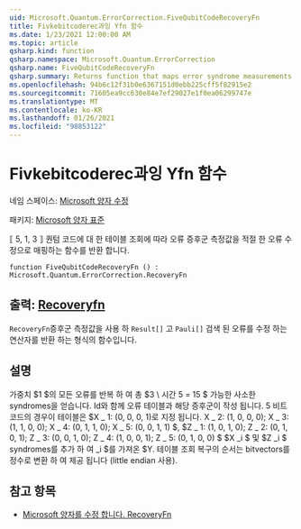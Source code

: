 ```yaml
---
uid: Microsoft.Quantum.ErrorCorrection.FiveQubitCodeRecoveryFn
title: Fivkebitcoderec과잉 Yfn 함수
ms.date: 1/23/2021 12:00:00 AM
ms.topic: article
qsharp.kind: function
qsharp.namespace: Microsoft.Quantum.ErrorCorrection
qsharp.name: FiveQubitCodeRecoveryFn
qsharp.summary: Returns function that maps error syndrome measurements to the appropriate error-correcting Pauli operators by table lookup for the ⟦5, 1, 3⟧ quantum code.
ms.openlocfilehash: 94b6c12f31b0e6367151d0ebb225cff5f82915e2
ms.sourcegitcommit: 71605ea9cc630e84e7ef29027e1f0ea06299747e
ms.translationtype: MT
ms.contentlocale: ko-KR
ms.lasthandoff: 01/26/2021
ms.locfileid: "98853122"
---
```

# <a name="fivequbitcoderecoveryfn-function"></a>Fivkebitcoderec과잉 Yfn 함수

네임 스페이스: [Microsoft 양자 수정](xref:Microsoft.Quantum.ErrorCorrection)

패키지: [Microsoft 양자 표준](https://nuget.org/packages/Microsoft.Quantum.Standard)


⟦ 5, 1, 3 ⟧ 퀀텀 코드에 대 한 테이블 조회에 따라 오류 증후군 측정값을 적절 한 오류 수정으로 매핑하는 함수를 반환 합니다.

```qsharp
function FiveQubitCodeRecoveryFn () : Microsoft.Quantum.ErrorCorrection.RecoveryFn
```


## <a name="output--recoveryfn"></a>출력: [Recoveryfn](xref:Microsoft.Quantum.ErrorCorrection.RecoveryFn)

`RecoveryFn`증후군 측정값을 사용 하 `Result[]` 고 `Pauli[]` 검색 된 오류를 수정 하는 연산자를 반환 하는 형식의 함수입니다.

## <a name="remarks"></a>설명

가중치 $1 $의 모든 오류를 반복 하 여 총 $3 \ 시간 5 = 15 $ 가능한 사소한 syndromes을 얻습니다.
Id와 함께 오류 테이블과 해당 증후군이 작성 됩니다. 5 비트 코드의 경우이 테이블은 $X \_ 1: (0, 0, 0, 1)로 지정 됩니다. X \_ 2: (1, 0, 0, 0); X \_ 3: (1, 1, 0, 0); X \_ 4: (0, 1, 1, 0); X \_ 5: (0, 0, 1, 1) $, $Z \_ 1: (1, 0, 1, 0); Z \_ 2: (0, 1, 0, 1); Z \_ 3: (0, 0, 1, 0); Z \_ 4: (1, 0, 0, 1); Z \_ 5: (0, 1, 0, 0) $ $X _i $ 및 $Z _i $ syndromes를 추가 하 여 _i $를 가져온 $Y. 테이블 조회 복구의 순서는 bitvectors를 정수로 변환 하 여 제공 됩니다 (little endian 사용).

## <a name="see-also"></a>참고 항목

- [Microsoft 양자를 수정 합니다. RecoveryFn](xref:Microsoft.Quantum.ErrorCorrection.RecoveryFn)